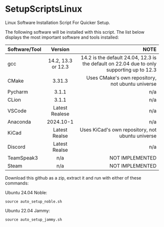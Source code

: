 # SetupScriptsLinux
Linux Software Installation Script For Quicker Setup.

The following software will be installed with this script. The list below displays the most important software and tools installed:

| Software/Tool |  Version  | NOTE |
|:-----|:--------:|------:|
| gcc  | 14.2, 13.3 or 12.3 | 14.2 is the default 24.04, 12.3 is the default on 22.04 due to only supporting up to 12.3 |
| CMake   |  3.31.3  | Uses CMake's own repository, not ubuntu universe |
| Pycharm   | 3.1.1 | n/a |
| CLion  | 3.1.1 | n/a |
| VSCode | Latest Realese | n/a |
| Anaconda | 2024.10-1 |n/a |
| KiCad | Latest Realse | Uses KiCad's own repository, not ubuntu universe |
| Discord | Latest Realse | n/a |
| TeamSpeak3 | n/a  | NOT IMPLEMENTED |
| Steam | n/a | NOT IMPLEMENTED |

Download this github as a zip, extract it and run with either of these commands:

Ubuntu 24.04 Noble: 

```
source auto_setup_noble.sh
```

Ubuntu 22.04 Jammy:

```
source auto_setup_jammy.sh
```
